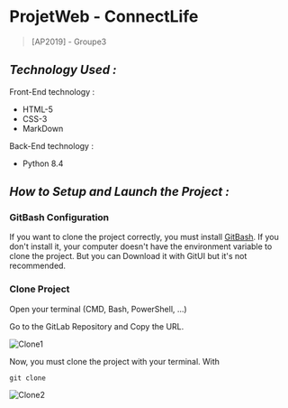 # ProjetWeb - ConnectLife
>[AP2019] - Groupe3

<h2><i>Technology Used :</i></h2>

Front-End technology :

- HTML-5
- CSS-3
- MarkDown

Back-End technology :

- Python 8.4

<h2><i>How to Setup and Launch the Project :</i></h2>

### GitBash Configuration

If you want to clone the project correctly, you must install [GitBash](https://git-scm.com/downloads).
If you don't install it, your computer doesn't have the environment variable to clone the project.
But you can Download it with GitUI but it's not recommended.

### Clone Project

Open your terminal (CMD, Bash, PowerShell, ...)

Go to the GitLab Repository and Copy the URL.

![Clone1](https://user-images.githubusercontent.com/56682141/82815372-5450fc80-9e99-11ea-9d61-2ce8c3332c10.PNG)

Now, you must clone the project with your terminal. With 

```
git clone
```

![Clone2](https://user-images.githubusercontent.com/56682141/82818879-b0b71a80-9e9f-11ea-96a8-941819acff57.PNG)